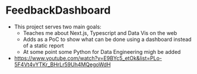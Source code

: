 # FeedbackDashboard
- This project serves two main goals:
    - Teaches me about Next.js, Typescript and Data Vis on the web
    - Adds as a PoC to show what can be done using a dashboard instead of a static report
    - At some point some Python for Data Engineering migh be added
- https://www.youtube.com/watch?v=E9BYc5_etOk&list=PLo-5F4Vt4vYTKr_BHrLr59Uh4MQegoWdH